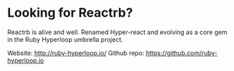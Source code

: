 # Looking for Reactrb?

Reactrb is alive and well. Renamed Hyper-react and evolving as a core gem in the Ruby Hyperloop umbrella project.

Website: http://ruby-hyperloop.io/
Github repo: https://github.com/ruby-hyperloop.io

